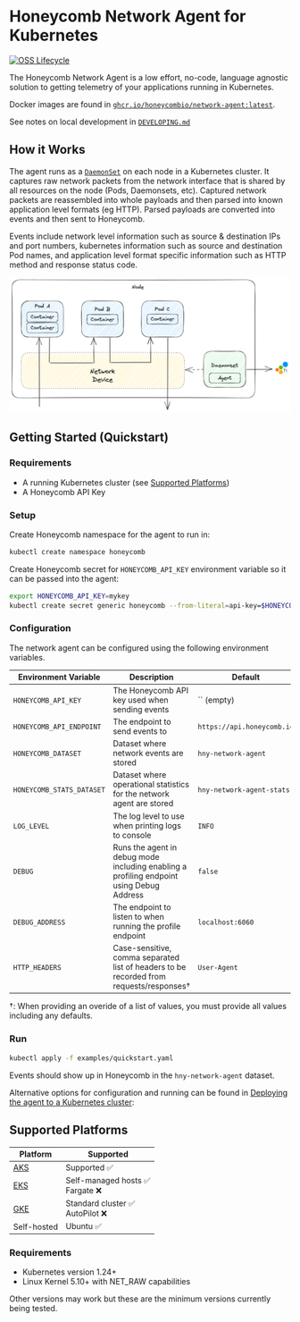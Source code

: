 # Honeycomb Network Agent for Kubernetes

[![OSS Lifecycle](https://img.shields.io/osslifecycle/honeycombio/honeycomb-network-agent)](https://github.com/honeycombio/home/blob/main/honeycomb-oss-lifecycle-and-practices.md)

The Honeycomb Network Agent is a low effort, no-code, language agnostic solution to getting telemetry of your applications running in Kubernetes.

Docker images are found in [`ghcr.io/honeycombio/network-agent:latest`](https://github.com/honeycombio/honeycomb-network-agent/pkgs/container/network-agent).

See notes on local development in [`DEVELOPING.md`](./DEVELOPING.md)

## How it Works

The agent runs as a [`DaemonSet`](https://kubernetes.io/docs/concepts/workloads/controllers/daemonset/) on each node in a Kubernetes cluster.
It captures raw network packets from the network interface that is shared by all resources on the node (Pods, Daemonsets, etc).
Captured network packets are reassembled into whole payloads and then parsed into known application level formats (eg HTTP).
Parsed payloads are converted into events and then sent to Honeycomb.

Events include network level information such as source & destination IPs and port numbers, kubernetes information such as source and destination Pod names, and application level format specific information such as HTTP method and response status code.

![design diagram](./agent_design.png)

## Getting Started (Quickstart)

### Requirements

- A running Kubernetes cluster (see [Supported Platforms](#supported-platforms))
- A Honeycomb API Key

### Setup

Create Honeycomb namespace for the agent to run in:

```sh
kubectl create namespace honeycomb
```

Create Honeycomb secret for `HONEYCOMB_API_KEY` environment variable so it can be passed into the agent:

```sh
export HONEYCOMB_API_KEY=mykey
kubectl create secret generic honeycomb --from-literal=api-key=$HONEYCOMB_API_KEY --namespace=honeycomb
```

### Configuration

The network agent can be configured using the following environment variables.

| Environment Variable      | Description                                                                              | Default                    | Required? |
|---------------------------|------------------------------------------------------------------------------------------|----------------------------|-----------|
| `HONEYCOMB_API_KEY`       | The Honeycomb API key used when sending events                                           | `` (empty)                 | **Yes**   |
| `HONEYCOMB_API_ENDPOINT`  | The endpoint to send events to                                                           | `https://api.honeycomb.io` | No        |
| `HONEYCOMB_DATASET`       | Dataset where network events are stored                                                  | `hny-network-agent`        | No        |
| `HONEYCOMB_STATS_DATASET` | Dataset where operational statistics for the network agent are stored                    | `hny-network-agent-stats`  | No        |
| `LOG_LEVEL`               | The log level to use when printing logs to console                                       | `INFO`                     | No        |
| `DEBUG`                   | Runs the agent in debug mode including enabling a profiling endpoint using Debug Address | `false`                    | No        |
| `DEBUG_ADDRESS`           | The endpoint to listen to when running the profile endpoint                              | `localhost:6060`           | No        |
| `HTTP_HEADERS`            | Case-sensitive, comma separated list of headers to be recorded from requests/responses†  | `User-Agent`               | No        |

†: When providing an overide of a list of values, you must provide all values including any defaults.

### Run

```sh
kubectl apply -f examples/quickstart.yaml
```

Events should show up in Honeycomb in the `hny-network-agent` dataset.

Alternative options for configuration and running can be found in [Deploying the agent to a Kubernetes cluster](./DEVELOPING.md#deploying-the-agent-to-a-kubernetes-cluster):

## Supported Platforms

| Platform                                                             | Supported                           |
|----------------------------------------------------------------------|-------------------------------------|
| [AKS](https://azure.microsoft.com/en-gb/products/kubernetes-service) | Supported ✅                         |
| [EKS](https://aws.amazon.com/eks/)                                   | Self-managed hosts ✅ <br> Fargate ❌ |
| [GKE](https://cloud.google.com/kubernetes-engine)                    | Standard cluster ✅ <br> AutoPilot ❌ |
| Self-hosted                                                          | Ubuntu ✅                            |

### Requirements

- Kubernetes version 1.24+
- Linux Kernel 5.10+ with NET_RAW capabilities

Other versions may work but these are the minimum versions currently being tested.
